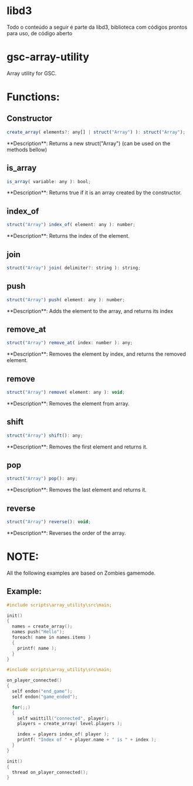 # libd3
<p>Todo o conteúdo a seguir é parte da libd3, biblioteca com códigos prontos para uso, de código aberto</p>

# gsc-array-utility
Array utility for GSC.

# Functions:
## Constructor
```js
create_array( elements?: any[] | struct("Array") ): struct("Array");
```
<p>**Description**: Returns a new struct("Array") (can be used on the methods bellow)</p>

## is_array
```js
is_array( variable: any ): bool;
```
<p>**Description**: Returns true if it is an array created by the constructor.</p>

## index_of
```js
struct("Array") index_of( element: any ): number;
```
<p>**Description**: Returns the index of the element.</p>

## join
```js
struct("Array") join( delimiter?: string ): string;
```

## push
```js
struct("Array") push( element: any ): number;
```
<p>**Description**: Adds the element to the array, and returns its index</p>

## remove_at
```js
struct("Array") remove_at( index: number ): any;
```
<p>**Description**: Removes the element by index, and returns the removed element.</p>

## remove
```js
struct("Array") remove( element: any ): void;
```
<p>**Description**: Removes the element from array.</p>

## shift
```js
struct("Array") shift(): any;
```
<p>**Description**: Removes the first element and returns it.</p>

## pop
```js
struct("Array") pop(): any;
```
<p>**Description**: Removes the last element and returns it.</p>

## reverse
```js
struct("Array") reverse(): void;
```
<p>**Description**: Reverses the order of the array.</p>

# NOTE:
<p>All the following examples are based on Zombies gamemode.</p>

## Example:
```cpp
#include scripts\array_utility\src\main;

init()
{
  names = create_array();
  names push("Hello");
  foreach( name in names.items )
  {
    printf( name );
  }
}
```
```cpp
#include scripts\array_utility\src\main;

on_player_connected()
{
  self endon("end_game");
  self endon("game_ended");

  for(;;)
  {
    self waittill("connected", player);
    players = create_array( level.players );

    index = players index_of( player );
    printf( "Index of " + player.name + " is " + index );
  }
}

init()
{
  thread on_player_connected();
}
```
